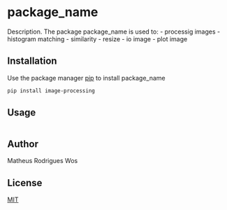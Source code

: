 # package_name

Description. 
The package package_name is used to:
	- processig images
	- histogram matching
	- similarity
	- resize
	- io image
	- plot image

## Installation

Use the package manager [pip](https://pip.pypa.io/en/stable/) to install package_name

```bash
pip install image-processing
```

## Usage

```python
```

## Author

Matheus Rodrigues Wos

## License
[MIT](https://choosealicense.com/licenses/mit/)